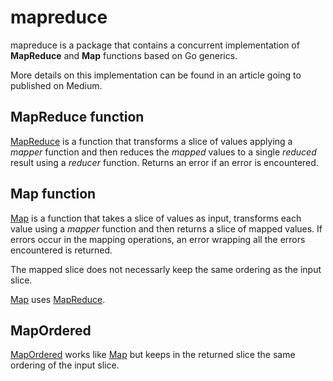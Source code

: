 # mapreduce

mapreduce is a package that contains a concurrent implementation of **MapReduce** and **Map** functions based on Go generics.

More details on this implementation can be found in an article going to published on Medium.

## MapReduce function

[MapReduce](./mapreduce.go#MapReduce) is a function that transforms a slice of values applying a _mapper_ function and then reduces the _mapped_ values to a single _reduced_ result using a _reducer_ function. Returns an error if an error is encountered.

## Map function

[Map](./map.go#Map) is a function that takes a slice of values as input, transforms each value using a _mapper_ function and then returns a slice of mapped values. If errors occur in the mapping operations, an error wrapping all the errors encountered is returned.

The mapped slice does not necessarly keep the same ordering as the input slice.

[Map](./map.go#Map) uses [MapReduce](#mapreduce-function).

## MapOrdered

[MapOrdered](./map.go#MapOrdered) works like [Map](#map-function) but keeps in the returned slice the same ordering of the input slice.
